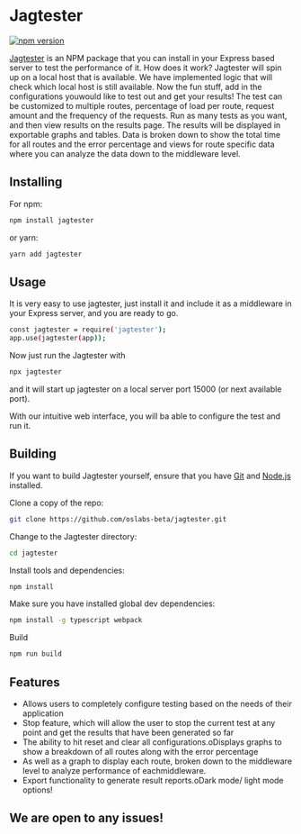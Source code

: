 # Jagtester

[![npm version](https://badge.fury.io/js/jagtester.svg)](https://badge.fury.io/js/jagtester)

[Jagtester](https://jagtester.com/) is an NPM package that you can install in your Express based server to test the performance of it. How does it work? Jagtester will spin up on a local host that is available. We have implemented logic that will check which local host is still available. Now the fun stuff, add in the configurations youwould like to test out and get your results! The test can be customized to multiple routes, percentage of load per route, request amount and the frequency of the requests. Run as many tests as you want, and then view results on the results page. The results will be displayed in exportable graphs and tables. Data is broken down to show the total time for all routes and the error percentage and views for route specific data where you can analyze the data down to the middleware level.

## Installing

For npm:

```bash
npm install jagtester
```

or yarn:

```bash
yarn add jagtester
```

## Usage

It is very easy to use jagtester, just install it and include it as a middleware in your Express server, and you are ready to go.

```bash
const jagtester = require('jagtester');
app.use(jagtester(app));
```

Now just run the Jagtester with

```bash
npx jagtester
```

and it will start up jagtester on a local server port 15000 (or next available port).

With our intuitive web interface, you will ba able to configure the test and run it.

## Building

If you want to build Jagtester yourself, ensure that you have [Git](https://git-scm.com/downloads) and [Node.js](https://nodejs.org/) installed.

Clone a copy of the repo:

```bash
git clone https://github.com/oslabs-beta/jagtester.git
```

Change to the Jagtester directory:

```bash
cd jagtester
```

Install tools and dependencies:

```bash
npm install
```

Make sure you have installed global dev dependencies:

```bash
npm install -g typescript webpack
```

Build

```bash
npm run build
```

## Features

-   Allows users to completely configure testing based on the needs of their application
-   Stop feature, which will allow the user to stop the current test at any point and get the results that have been generated so far
-   The ability to hit reset and clear all configurations.oDisplays graphs to show a breakdown of all routes along with the error percentage
-   As well as a graph to display each route, broken down to the middleware level to analyze performance of eachmiddleware.
-   Export functionality to generate result reports.oDark mode/ light mode options!

## We are open to any issues!
